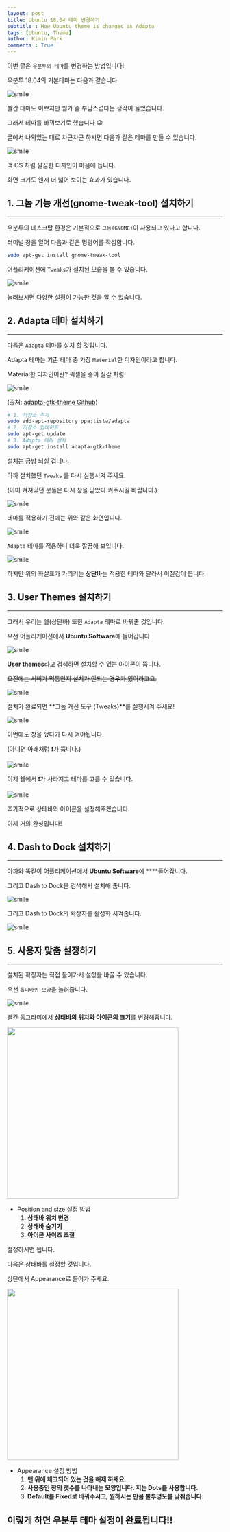 ```yaml
---
layout: post
title: Ubuntu 18.04 테마 변경하기
subtitle : How Ubuntu theme is changed as Adapta
tags: [Ubuntu, Theme]
author: Kimin Park
comments : True
---
```



이번 글은 `우분투의 테마`를 변경하는 방법입니다!

우분투 18.04의 기본테마는 다음과 같습니다.

![smile](/assets/img/2020-08-01/pic1.png)

빨간 테마도 이쁘지만 뭘가 좀 부담스럽다는 생각이 들었습니다.

그래서 테마를 바꿔보기로 했습니다 😀

글에서 나와있는 대로 차근차근 하시면 다음과 같은 테마를 만들 수 있습니다.

![smile](/assets/img/2020-08-01/pic2.png)

맥 OS 처럼 깔끔한 디자인이 마음에 듭니다.

화면 크기도 왠지 더 넓어 보이는 효과가 있습니다.

## 1. 그놈 기능 개선(gnome-tweak-tool) 설치하기

---

우분투의 데스크탑 환경은 기본적으로 `그놈(GNOME)`이 사용되고 있다고 합니다.

터미널 창을 열어 다음과 같은 명령어를 작성합니다.

```bash
sudo apt-get install gnome-tweak-tool
```

어플리케이션에 `Tweaks`가 설치된 모습을 볼 수 있습니다.

![smile](/assets/img/2020-08-01/pic3.png)

눌러보시면 다양한 설정이 가능한 것을 알 수 있습니다.

## 2. Adapta 테마 설치하기

---

다음은 `Adapta`  테마를 설치 할 것입니다.

Adapta 테마는 기존 테마 중 가장 `Material`한 디자인이라고 합니다.

Material한 디자인이란?  픽셀을 종이 질감 처럼!

![smile](/assets/img/2020-08-01/pic4.png)

(출처: [adapta-gtk-theme Github](https://github.com/adapta-project/adapta-gtk-theme))

```bash
# 1. 저장소 추가
sudo add-apt-repository ppa:tista/adapta
# 2. 저장소 업데이트
sudo apt-get update
# 3. Adapta 테마 설치
sudo apt-get install adapta-gtk-theme
```

설치는 금방 되실 겁니다.

아까 설치했던 `Tweaks` 를 다시 실행시켜 주세요.

(이미 켜져있던 분들은 다시 창을 닫았다 켜주시길 바랍니다.)

![smile](/assets/img/2020-08-01/pic5.png)

테마를 적용하기 전에는 위와 같은 화면입니다.

![smile](/assets/img/2020-08-01/pic6.png)

`Adapta` 테마를 적용하니 더욱 깔끔해 보입니다.

![smile](/assets/img/2020-08-01/pic7.png)

하지만 위의 화살표가 가리키는 **상단바**는 적용한 테마와 달라서 이질감이 듭니다.

## 3. User Themes 설치하기

---

그래서 우리는 쉘(상단바) 또한 `Adapta` 테마로 바꿔줄 것입니다.

우선 어플리케이션에서 **Ubuntu Software**에 들어갑니다.

![smile](/assets/img/2020-08-01/pic8.png)

**User themes**라고 검색하면 설치할 수 있는 아이콘이 뜹니다.

~~오전에는 서버가 먹통인지 설치가 안되는 경우가 있어라고요.~~

![smile](/assets/img/2020-08-01/pic9.png)

설치가 완료되면 **그놈 개선 도구 (Tweaks)**를 실행시켜 주세요!

![smile](/assets/img/2020-08-01/pic10.png)

이번에도 창을 껐다가 다시 켜야됩니다.

(아니면 아래처럼 ❗가 뜹니다.)

![smile](/assets/img/2020-08-01/pic11.png)

이제 쉘에서 ❗가 사라지고 테마를 고를 수 있습니다.

![smile](/assets/img/2020-08-01/pic12.png)

추가적으로 상태바와 아이콘을 설정해주겠습니다.

이제 거의 완성입니다!

## 4. Dash to Dock 설치하기

---

아까와 똑같이 어플리케이션에서 **Ubuntu Software**에 ****들어갑니다.

그리고 Dash to Dock을 검색해서 설치해 줍니다.

![smile](/assets/img/2020-08-01/pic13.png)

그리고 Dash to Dock의 확장자를 활성화 시켜줍니다.

![smile](/assets/img/2020-08-01/pic14.png)

## 5. 사용자 맞춤 설정하기

---


설치된 확장자는 직접 들어가서 설정을 바꿀 수 있습니다.

우선 `톱니바퀴 모양`을 눌러줍니다.

![smile](/assets/img/2020-08-01/pic15.png)

빨간 동그라미에서 **상태바의 위치와 아이콘의 크기**를 변경해줍니다.

<img src="/assets/img/2020-08-01/pic16.png" width="400"></center>

- Position and size 설정 방법
    1. **상태바 위치 변경**
    2. **상태바 숨기기**
    3. **아이콘 사이즈 조절**

설정하시면 됩니다.

다음은 상태바를 설정할 것입니다.

상단에서 Appearance로 들어가 주세요.

<img src="/assets/img/2020-08-01/pic17.png" width="400"></center>


- Appearance 설정 방법
    1. **맨 위에 체크되어 있는 것을 해제 하세요.**
    2. **사용중인 창의 갯수를 나타내는 모양입니다. 저는 Dots를 사용합니다.**
    3. **Default를 Fixed로 바꿔주시고, 원하시는 만큼 불투명도를 낮춰줍니다.**

## 이렇게 하면 우분투 테마 설정이 완료됩니다!!
